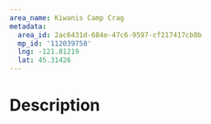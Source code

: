 ```yaml
---
area_name: Kiwanis Camp Crag
metadata:
  area_id: 2ac6431d-684e-47c6-9597-cf217417cb8b
  mp_id: '112039758'
  lng: -121.81219
  lat: 45.31426
---
```

# Description
